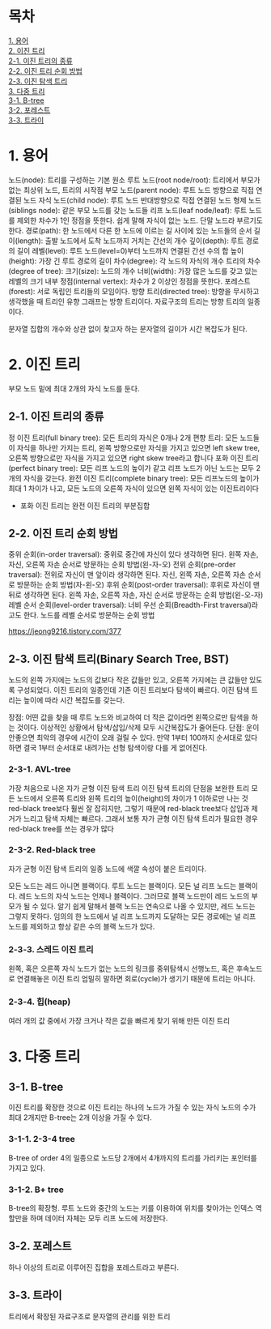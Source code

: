 # 목차 
[1. 용어](#1-용어) <br>
[2. 이진 트리](#2-이진-트리-binary-tree) <br>
[2-1. 이진 트리의 종류](#2-1-이진-트리의-종류) <br>
[2-2. 이진 트리 순회 방법](#2-1-이진-트리-순회-방법) <br>
[2-3. 이진 탐색 트리](#2-1-이진-탐색-트리) <br>
[3. 다중 트리](#3-다중-트리) <br>
[3-1. B-tree](#3-1-B-tree) <br>
[3-2. 포레스트](#3-2-포레스트) <br>
[3-3. 트라이](#3-3-트라이) <br>

# 1. 용어

노드(node): 트리를 구성하는 기본 원소
루트 노드(root node/root): 트리에서 부모가 없는 최상위 노드, 트리의 시작점
부모 노드(parent node): 루트 노드 방향으로 직접 연결된 노드
자식 노드(child node): 루트 노드 반대방향으로 직접 연결된 노드
형제 노드(siblings node): 같은 부모 노드를 갖는 노드들
리프 노드(leaf node/leaf): 루트 노드를 제외한 차수가 1인 정점을 뜻한다. 쉽게 말해 자식이 없는 노드. 단말 노드라 부르기도 한다.
경로(path): 한 노드에서 다른 한 노드에 이르는 길 사이에 있는 노드들의 순서
길이(length): 출발 노드에서 도착 노드까지 거치는 간선의 개수
깊이(depth): 루트 경로의 길이
레벨(level): 루트 노드(level=0)부터 노드까지 연결된 간선 수의 합
높이(height): 가장 긴 루트 경로의 길이
차수(degree): 각 노드의 자식의 개수
트리의 차수(degree of tree): 
크기(size): 노드의 개수
너비(width): 가장 많은 노드를 갖고 있는 레벨의 크기
내부 정점(internal vertex): 차수가 2 이상인 정점을 뜻한다.
포레스트(forest): 서로 독립인 트리들의 모임이다.
방향 트리(directed tree): 방향을 무시하고 생각했을 때 트리인 유향 그래프는 방향 트리이다. 자료구조의 트리는 방향 트리의 일종이다.

문자열 집합의 개수와 상관 없이 찾고자 하는 문자열의 길이가 시간 복잡도가 된다.

# 2. 이진 트리

부모 노드 밑에 최대 2개의 자식 노드를 둔다.

## 2-1. 이진 트리의 종류

정 이진 트리(full binary tree): 모든 트리의 자식은 0개나 2개
편향 트리: 모든 노드들이 자식을 하나만 가지는 트리, 왼쪽 방향으로만 자식을 가지고 있으면 left skew tree, 오른쪽 방향으로만 자식을 가지고 있으면 right skew tree라고 합니다
포화 이진 트리(perfect binary tree): 모든 리프 노드의 높이가 같고 리프 노드가 아닌 노드는 모두 2개의 자식을 갖는다.
완전 이진 트리(complete binary tree): 모든 리프노드의 높이가 최대 1 차이가 나고, 모든 노드의 오른쪽 자식이 있으면 왼쪽 자식이 있는 이진트리이다
* 포화 이진 트리는 완전 이진 트리의 부분집합

## 2-2. 이진 트리 순회 방법

중위 순회(in-order traversal): 중위로 중간에 자신이 있다 생각하면 된다. 왼쪽 자손, 자신, 오른쪽 자손 순서로 방문하는 순회 방법(왼-자-오)
전위 순회(pre-order traversal): 전위로 자신이 맨 앞이라 생각하면 된다. 자신, 왼쪽 자손, 오른쪽 자손 순서로 방문하는 순회 방법(자-왼-오)
후위 순회(post-order traversal): 후위로 자신이 맨 뒤로 생각하면 된다. 왼쪽 자손, 오른쪽 자손, 자신 순서로 방문하는 순회 방법(왼-오-자)
레벨 순서 순회(level-order traversal): 너비 우선 순회(Breadth-First traversal)라고도 한다. 노드를 레벨 순서로 방문하는 순회 방법

https://jeong9216.tistory.com/377

## 2-3. 이진 탐색 트리(Binary Search Tree, BST)

노드의 왼쪽 가지에는 노드의 값보다 작은 값들만 있고, 오른쪽 가지에는 큰 값들만 있도록 구성되었다.
이진 트리의 일종인데 기존 이진 트리보다 탐색이 빠르다.
이진 탐색 트리는 높이에 따라 시간 복잡도를 갖는다.

장점: 어떤 값을 찾을 때 루트 노드와 비교하여 더 작은 값이라면 왼쪽으로만 탐색을 하는 것이다. 이상적인 상황에서 탐색/삽입/삭제 모두 시간복잡도가 줄어든다.
단점: 운이 안좋으면 최악의 경우에 시간이 오래 걸릴 수 있다. 만약 1부터 100까지 순서대로 있다 하면 결국 1부터 순서대로 내려가는 선형 탐색이랑 다를 게 없어진다.

### 2-3-1. AVL-tree

가장 처음으로 나온 자가 균형 이진 탐색 트리
이진 탐색 트리의 단점을 보완한 트리
모든 노드에서 오른쪽 트리와 왼쪽 트리의 높이(height)의 차이가 1 이하로만 나는 것
red-black tree보다 훨씬 잘 잡히지만, 그렇기 때문에 red-black tree보다 삽입과 제거가 느리고 탐색 자체는 빠르다. 그래서 보통 자가 균형 이진 탐색 트리가 필요한 경우 red-black tree를 쓰는 경우가 많다

### 2-3-2. Red-black tree

자가 균형 이진 탐색 트리의 일종
노드에 색깔 속성이 붙은 트리이다.

모든 노드는 레드 아니면 블랙이다.
루트 노드는 블랙이다.
모든 널 리프 노드는 블랙이다.
레드 노드의 자식 노드는 언제나 블랙이다. 그러므로 블랙 노드만이 레드 노드의 부모가 될 수 있다.
알기 쉽게 말해서 블랙 노드는 연속으로 나올 수 있지만, 레드 노드는 그렇지 못하다.
임의의 한 노드에서 널 리프 노드까지 도달하는 모든 경로에는 널 리프 노드를 제외하고 항상 같은 수의 블랙 노드가 있다.

### 2-3-3. 스레드 이진 트리

왼쪽, 혹은 오른쪽 자식 노드가 없는 노드의 링크를 중위탐색시 선행노드, 혹은 후속노드로 연결해놓은 이진 트리
엄밀히 말하면 회로(cycle)가 생기기 때문에 트리는 아니다.

### 2-3-4. 힙(heap)

여러 개의 값 중에서 가장 크거나 작은 값을 빠르게 찾기 위해 만든 이진 트리

# 3. 다중 트리

## 3-1. B-tree

이진 트리를 확장한 것으로 이진 트리는 하나의 노드가 가질 수 있는 자식 노드의 수가 최대 2개지만 B-tree는 2개 이상을 가질 수 있다.

### 3-1-1. 2-3-4 tree

B-tree of order 4의 일종으로 노드당 2개에서 4개까지의 트리를 가리키는 포인터를 가지고 있다.

### 3-1-2. B+ tree

B-tree의 확장형. 루트 노드와 중간의 노드는 키를 이용하여 위치를 찾아가는 인덱스 역할만을 하며 데이터 자체는 모두 리프 노드에 저장한다.

## 3-2. 포레스트

하나 이상의 트리로 이루어진 집합을 포레스트라고 부른다.

## 3-3. 트라이

트리에서 확장된 자료구조로 문자열의 관리를 위한 트리
